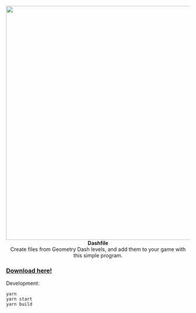 <p align="center">
  <img width="1280px" height="640px" src="https://disq.me/N64hS.png">
  <br/>
  <b>Dashfile</b>
  <br/>
  Create files from Geometry Dash levels, and add them to your game with this simple program.
</p>

<a href="https://github.com/etstringy/dashfile/releases"><h3>Download here!</h3></a>

Development:
```
yarn
yarn start
yarn build
```
